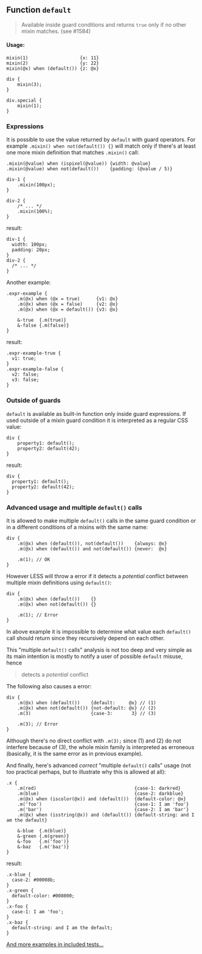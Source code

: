 ## Function `default`

> Available inside guard conditions and returns `true` only if no other mixin matches.  (see #1584)

#### Usage:
```
mixin(1)                   {x: 11}
mixin(2)                   {y: 22}
mixin(@x) when (default()) {z: @x}

div {
    mixin(3);
}

div.special {
    mixin(1);
}

```
### Expressions

It is possible to use the value returned by `default` with guard operators. 
For example `.mixin() when not(default()) {}` will match only if there's at least one more mixin definition that matches `.mixin()` call:
```
.mixin(@value) when (ispixel(@value)) {width: @value}
.mixin(@value) when not(default())    {padding: (@value / 5)}

div-1 {
    .mixin(100px);
}

div-2 {
    /* ... */
    .mixin(100%);
}
```
result:
```
div-1 {
  width: 100px;
  padding: 20px;
}
div-2 {
  /* ... */
}
```

Another example:
```
.expr-example {
    .m(@x) when (@x = true)      {v1: @x}
    .m(@x) when (@x = false)     {v2: @x}
    .m(@x) when (@x = default()) {v3: @x}

    &-true  {.m(true)}
    &-false {.m(false)}
}
```
result:
```
.expr-example-true {
  v1: true;
}
.expr-example-false {
  v2: false;
  v3: false;
}
```

### Outside of guards

`default` is available as built-in function only inside guard expressions. If used outside of a mixin guard condition it is interpreted as a regular CSS value:
```
div {
    property1: default();
    property2: default(42);
}
```
result:
```
div {
  property1: default();
  property2: default(42);
}
```

### Advanced usage and multiple `default()` calls
It is allowed to make multiple `default()` calls in the same guard condition or in a different conditions of a mixins with the same name:
```
div {
    .m(@x) when (default()), not(default())    {always: @x}
    .m(@x) when (default()) and not(default()) {never:  @x}
    
    .m(1); // OK
}
```
However LESS will throw a error if it detects a *potential* conflict between multiple mixin definitions using `default()`:
```
div {
    .m(@x) when (default())    {}
    .m(@x) when not(default()) {}
    
    .m(1); // Error
}
```
In above example it is impossible to determine what value each `default()` call should return since they recursively depend on each other.

This "multiple `default()` calls" analysis is not too deep and very simple as its main intention is mostly to notify a user of possible `default` misuse, hence
> detects a *potential* conflict

The following also causes a error:
```
div {
    .m(@x) when (default())    {default:     @x} // (1)
    .m(@x) when not(default()) {not-default: @x} // (2)
    .m(3)                      {case-3:       3} // (3)

    .m(3); // Error
}
```
Although there's no direct conflict with `.m(3);` since (1) and (2) do not interfere because of (3), the whole mixin family is interpreted as erroneous (basically, it is the same error as in previous example).

And finally, here's advanced *correct* "multiple `default()` calls" usage (not too practical perhaps, but to illustrate why this is allowed at all):
```
.x {
    .m(red)                                    {case-1: darkred}
    .m(blue)                                   {case-2: darkblue}
    .m(@x) when (iscolor(@x)) and (default())  {default-color: @x}
    .m('foo')                                  {case-1: I am 'foo'}
    .m('bar')                                  {case-2: I am 'bar'}
    .m(@x) when (isstring(@x)) and (default()) {default-string: and I am the default}

    &-blue  {.m(blue)}
    &-green {.m(green)}
    &-foo   {.m('foo')}
    &-baz   {.m('baz')}
}
```
result:
```
.x-blue {
  case-2: #00008b;
}
.x-green {
  default-color: #008000;
}
.x-foo {
  case-1: I am 'foo';
}
.x-baz {
  default-string: and I am the default;
}
```
[And more examples in included tests...](https://github.com/seven-phases-max/less.js/blob/mutually-exclusive-guards/test/less/mixins-guards-default-func.less)